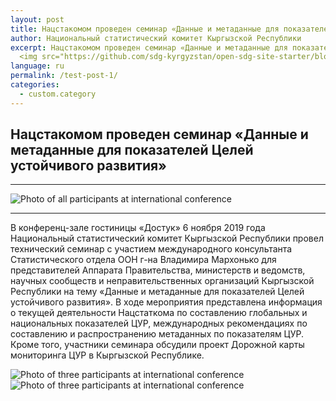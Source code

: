 ```yaml
---
layout: post
title: Нацстакомом проведен семинар «Данные и метаданные для показателей Целей устойчивого развития»
author: Национальный статистический комитет Кыргызской Республики
excerpt: Нацстакомом проведен семинар «Данные и метаданные для показателей Целей устойчивого развития» 
  <img src="https://github.com/sdg-kyrgyzstan/open-sdg-site-starter/blob/develop/news-images/internation-con-1.jpg" alt="Photo of all participants at international conference" height="300px" align="center">
language: ru
permalink: /test-post-1/
categories:
  - custom.category
---
```


## Нацстакомом проведен семинар «Данные и метаданные для показателей Целей устойчивого развития»

***

<img src="{{ site.baseurl }}/news-images/internation-con-1.jpg" alt="Photo of all participants at international conference" align="center">

***

В конференц-зале гостиницы «Достук» 6 ноября 2019 года Национальный статистический комитет Кыргызской Республики провел технический семинар с участием международного консультанта Статистического отдела ООН г-на Владимира Мархонько для представителей Аппарата Правительства, министерств и ведомств, научных сообществ и неправительственных организаций Кыргызской Республики на тему «Данные и метаданные для показателей Целей устойчивого развития».
В ходе мероприятия представлена информация о текущей деятельности Нацстаткома по составлению глобальных и национальных показателей ЦУР, международных рекомендациях по составлению и распространению метаданных по показателям ЦУР. Кроме того, участники семинара обсудили проект Дорожной карты мониторинга ЦУР в Кыргызской Республике.


<img src="{{ site.baseurl }}/news-images/internation-con-2.jpg" alt="Photo of three participants at international conference" align="left">

<img src="{{ site.baseurl }}/news-images/internation-con-3.jpg" alt="Photo of three participants at international conference" align="left">
